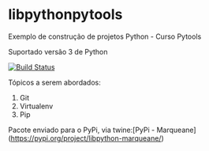 # libpythonpytools
Exemplo de construção de projetos Python - Curso Pytools

Suportado versão 3 de Python

[![Build Status](https://app.travis-ci.com/MarqueaneSouza/libpythonpytools.svg?branch=main)](https://app.travis-ci.com/MarqueaneSouza/libpythonpytools)

Tópicos a serem abordados: 
1. Git
2. Virtualenv
3. Pip

Pacote enviado para o PyPi, via twine:[PyPi - Marqueane] (https://pypi.org/project/libpython-marqueane/)
